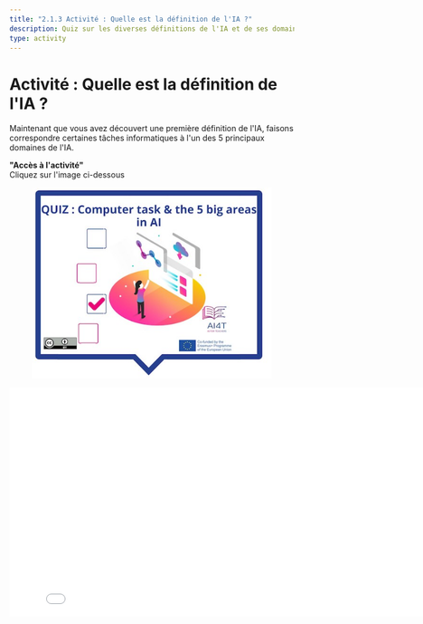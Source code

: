 ```yaml
---
title: "2.1.3 Activité : Quelle est la définition de l'IA ?"
description: Quiz sur les diverses définitions de l'IA et de ses domaines.
type: activity
---
```


# Activité : Quelle est la définition de l'IA ?

Maintenant que vous avez découvert une première définition de l'IA, faisons correspondre certaines tâches informatiques à l'un des 5 principaux domaines de l'IA.

**"Accès à l'activité"**  
Cliquez sur l'image ci-dessous
<figure>
  <img src="Images/VisuelQUIZComputerstasksandthe5bigsareasinAI.jpg" alt="Illustration of AI definition quiz"/>  
</figure>

<center><iframe width="818" height="404" src="2-1-3-Quiz-definition-of-ai/2-1-3-Quiz-5-big-ideas-in-AI.html" frameborder="0" allowfullscreen></iframe></center>
